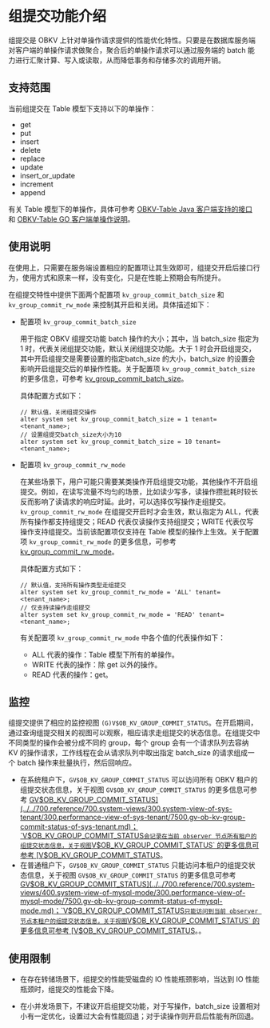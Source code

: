 # 组提交功能介绍

组提交是 OBKV 上针对单操作请求提供的性能优化特性。只要是在数据库服务端对客户端的单操作请求做聚合，聚合后的单操作请求可以通过服务端的 batch 能力进行汇聚计算、写入或读取，从而降低事务和存储多次的调用开销。

## 支持范围

当前组提交在 Table 模型下支持以下的单操作：

* get
* put
* insert
* delete
* replace
* update
* insert_or_update
* increment
* append
  
有关 Table 模型下的单操作，具体可参考 [OBKV-Table Java 客户端支持的接口](200.use-of-the-tableapi-client/210.obkv-table-interfaces.md) 和 [OBKV-Table GO 客户端单操作说明](260.tableapi-go/300.single-operating-instructions.md)。

## 使用说明

在使用上，只需要在服务端设置相应的配置项让其生效即可，组提交开启后接口行为，使用方式和原来一样，没有变化，只是在性能上预期会有所提升。

在组提交特性中提供下面两个配置项 `kv_group_commit_batch_size` 和 `kv_group_commit_rw_mode` 来控制其开启和关闭。具体描述如下：

* 配置项 `kv_group_commit_batch_size`

    用于指定 OBKV 组提交功能 batch 操作的大小；其中，当 batch_size 指定为 1 时，代表关闭组提交功能，默认关闭组提交功能。大于 1 时会开启组提交，其中开启组提交是需要设置的指定batch_size 的大小，batch_size 的设置会影响开启组提交后的单操作性能。关于配置项 `kv_group_commit_batch_size` 的更多信息，可参考 [kv_group_commit_batch_size](../../700.reference/800.configuration-items-and-system-variables/100.system-configuration-items/400.tenant-level-configuration-items/9500.kv_group_commit_batch_size.md)。

    具体配置方式如下：

    ```shell
    // 默认值，关闭组提交操作
    alter system set kv_group_commit_batch_size = 1 tenant=<tenant_name>;
    // 设置组提交batch_size大小为10
    alter system set kv_group_commit_batch_size = 10 tenant=<tenant_name>;  
    ```

* 配置项 `kv_group_commit_rw_mode`

    在某些场景下，用户可能只需要某类操作开启组提交功能，其他操作不开启组提交。例如，在读写流量不均匀的场景，比如读少写多，读操作攒批耗时较长反而影响了读请求的响应时延。此时，可以选择仅写操作走组提交。`kv_group_commit_rw_mode` 在组提交开启时才会生效，默认指定为 ALL，代表所有操作都支持组提交；READ 代表仅读操作支持组提交；WRITE 代表仅写操作支持组提交。当前该配置项仅支持在 Table 模型的操作上生效。关于配置项 `kv_group_commit_rw_mode` 的更多信息，可参考 [kv_group_commit_rw_mode](../../700.reference/800.configuration-items-and-system-variables/100.system-configuration-items/400.tenant-level-configuration-items/9600.kv_group_commit_rw_mode.md)。

    具体配置方式如下：

    ```shell
    // 默认值，支持所有操作类型走组提交
    alter system set kv_group_commit_rw_mode = 'ALL' tenant=<tenant_name>;
    // 仅支持读操作走组提交
    alter system set kv_group_commit_rw_mode = 'READ' tenant=<tenant_name>;
    ```

    有关配置项 `kv_group_commit_rw_mode` 中各个值的代表操作如下：

  * ALL 代表的操作：Table 模型下所有的单操作。
  * WRITE 代表的操作：除 get 以外的操作。
  * READ 代表的操作：get。

## 监控

组提交提供了相应的监控视图 `(G)V$OB_KV_GROUP_COMMIT_STATUS`。在开启期间，通过查询组提交相关的视图可以观察，相应请求走组提交的状态信息。在组提交中不同类型的操作会被分成不同的 group，每个 group 会有一个请求队列去容纳 KV 的操作请求，工作线程在会从请求队列中取出指定 batch_size 的请求组成一个 batch 操作来批量执行，然后回响应。

* 在系统租户下，`GV$OB_KV_GROUP_COMMIT_STATUS` 可以访问所有 OBKV 租户的组提交状态信息，关于视图 `GV$OB_KV_GROUP_COMMIT_STATUS` 的更多信息可参考 [GV$OB_KV_GROUP_COMMIT_STATUS](../../700.reference/700.system-views/300.system-view-of-sys-tenant/300.performance-view-of-sys-tenant/7500.gv-ob-kv-group-commit-status-of-sys-tenant.md)；`V$OB_KV_GROUP_COMMIT_STATUS` 会记录在当前 observer 节点所有租户的组提交状态信息，关于视图 `V$OB_KV_GROUP_COMMIT_STATUS` 的更多信息可参考 [V$OB_KV_GROUP_COMMIT_STATUS](../../700.reference/700.system-views/300.system-view-of-sys-tenant/300.performance-view-of-sys-tenant/40500.v-ob-kv-group-commit-status-of-sys-tenant.md)。
* 在普通租户下，`GV$OB_KV_GROUP_COMMIT_STATUS` 只能访问本租户的组提交状态信息，关于视图 `GV$OB_KV_GROUP_COMMIT_STATUS` 的更多信息可参考 [GV$OB_KV_GROUP_COMMIT_STATUS](../../700.reference/700.system-views/400.system-view-of-mysql-mode/300.performance-view-of-mysql-mode/7500.gv-ob-kv-group-commit-status-of-mysql-mode.md)；`V$OB_KV_GROUP_COMMIT_STATUS` 只能访问到当前 observer 节点本租户的组提交状态信息，关于视图 `V$OB_KV_GROUP_COMMIT_STATUS` 的更多信息可参考 [V$OB_KV_GROUP_COMMIT_STATUS](../../700.reference/700.system-views/400.system-view-of-mysql-mode/300.performance-view-of-mysql-mode/38000.v-ob-kv-group-commit-status-of-mysql-mode.md)。。

## 使用限制

* 在存在转储场景下，组提交的性能受磁盘的 IO 性能瓶颈影响，当达到 IO 性能瓶颈时，组提交的性能会下降。

* 在小并发场景下，不建议开启组提交功能，对于写操作，batch_size 设置相对小有一定优化，设置过大会有性能回退；对于读操作则开启后性能有所回退。
